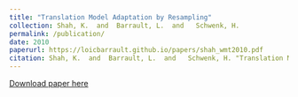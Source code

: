 ```yaml
---
title: "Translation Model Adaptation by Resampling"
collection: Shah, K.  and  Barrault, L.  and   Schwenk, H.
permalink: /publication/
date: 2010
paperurl: https://loicbarrault.github.io/papers/shah_wmt2010.pdf
citation: Shah, K.  and  Barrault, L.  and   Schwenk, H. "Translation Model Adaptation by Resampling" <i>, WMT, Association of Computational Linguistics (ACL) 
---
```

[Download paper here](https://loicbarrault.github.io/papers/shah_wmt2010.pdf)
